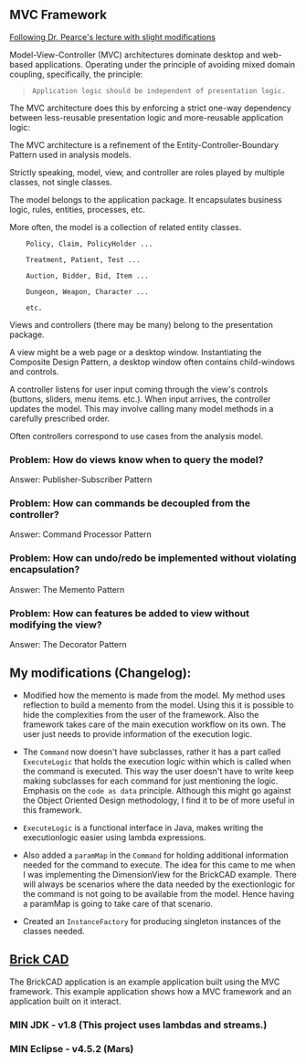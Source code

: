 ## MVC Framework

[Following Dr. Pearce's lecture with slight modifications](http://www.cs.sjsu.edu/faculty/pearce/modules/lectures/ood2/mvc/index.htm)

Model-View-Controller (MVC) architectures dominate desktop and web-based applications. Operating under the principle of avoiding mixed domain coupling, specifically, the principle:

> `Application logic should be independent of presentation logic.`

The MVC architecture does this by enforcing a strict one-way dependency between less-reusable presentation logic and more-reusable application logic:

The MVC architecture is a refinement of the Entity-Controller-Boundary Pattern used in analysis models.

Strictly speaking, model, view, and controller are roles played by multiple classes, not single classes.

The model belongs to the application package. It encapsulates business logic, rules, entities, processes, etc.

More often, the model is a collection of related entity classes.

```
	Policy, Claim, PolicyHolder ...
	
	Treatment, Patient, Test ...
	
	Auction, Bidder, Bid, Item ...
	
	Dungeon, Weapon, Character ...
	
	etc.
```

Views and controllers (there may be many) belong to the presentation package.

A view might be a web page or a desktop window. Instantiating the Composite Design Pattern, a desktop window often contains child-windows and controls.

A controller listens for user input coming through the view's controls (buttons, sliders, menu items. etc.). When input arrives, the controller updates the model. This may involve calling many model methods in a carefully prescribed order.

Often controllers correspond to use cases from the analysis model.

### Problem: How do views know when to query the model?

Answer: Publisher-Subscriber Pattern

### Problem: How can commands be decoupled from the controller?

Answer: Command Processor Pattern

### Problem: How can undo/redo be implemented without violating encapsulation?

Answer: The Memento Pattern

### Problem: How can features be added to view without modifying the view?

Answer: The Decorator Pattern


## My modifications (Changelog):
* Modified how the memento is made from the model. My method uses reflection to build a memento from the model. Using this it is possible to hide the complexities from the user of the framework.
  Also the framework takes care of the main execution workflow on its own. The user just needs to provide information of the execution logic.
  
* The `Command` now doesn't have subclasses, rather it has a part called `ExecuteLogic` that holds the execution logic within which is called when the command is executed.
  This way the user doesn't have to write keep making subclasses for each command for just mentioning the logic. Emphasis on the `code as data` principle.
  Although this might go against the Object Oriented Design methodology, I find it to be of more useful in this framework.
  
* `ExecuteLogic` is a functional interface in Java, makes writing the executionlogic easier using lambda expressions.

* Also added a `paramMap` in the `Command` for holding additional information needed for the command to execute. The idea for this came to me when I was implementing the DimensionView for the BrickCAD example.
  There will always be scenarios where the data needed by the exectionlogic for the command is not going to be available from the model. Hence having a paramMap is going to take care of that scenario.

* Created an `InstanceFactory` for producing singleton instances of the classes needed.

## [Brick CAD](http://www.cs.sjsu.edu/faculty/pearce/modules/projects/oop/brickCAD/BrickCAD.htm)
The BrickCAD application is an example application built using the MVC framework. This example application shows how a MVC framework and an application built on it interact.


### MIN JDK - v1.8 (This project uses lambdas and streams.)

### MIN Eclipse - v4.5.2 (Mars)